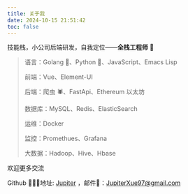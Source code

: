 ```yaml
---
title: 关于我
date: 2024-10-15 21:51:42
toc: false
---
```


技能栈，小公司后端研发，自我定位——**全栈工程师** 🦄

> 语言：Golang 🐹、Python 🐍、JavaScript、Emacs Lisp
>
> 前端：Vue、Element-UI
>
> 后端：爬虫 🕷、FastApi、Ethereum 以太坊
>
> 数据库：MySQL、Redis、ElasticSearch
>
> 运维：Docker
>
> 监控：Promethues、Grafana
>
> 大数据：Hadoop、Hive、Hbase



欢迎更多交流

Github 👨‍👦‍👦地址: [Jupiter](https://github.com/JupiterXue) ，邮件📧：<JupiterXue97@gmail.com>
